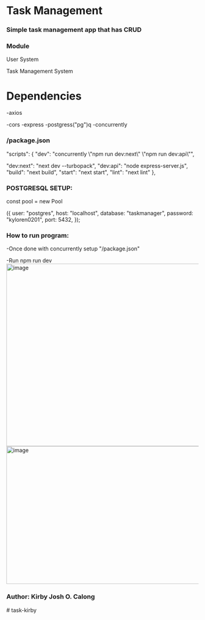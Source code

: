###

<h1>Task Management</h1>
<h3>Simple task management app that has CRUD</h3>

<h3>Module</h3>
<p>User System</p>

<p>Task Management System</p>
<h1 classname="font-bold text-red-500 flex flex-col">
Dependencies
</h1>
-axios

-cors
-express
-postgress("pg")q
-concurrently

<h3>
/package.json
</h3>
"scripts": {
"dev": "concurrently \"npm run dev:next\" \"npm run dev:api\"",

"dev:next": "next dev --turbopack",
"dev:api": "node express-server.js",
"build": "next build",
"start": "next start",
"lint": "next lint"
},

<h3 classname=" flex flex-col" >
POSTGRESQL SETUP:
</h3>
const pool = new Pool

({
user: "postgres",
host: "localhost",
database: "taskmanager",
password: "kyloren0201",
port: 5432,
});

<h3>How to run program:</h3>
-Once done with concurrently setup "/package.json"

-Run npm run dev
<img width="514" height="478" alt="image" src="https://github.com/user-attachments/assets/921da498-206e-43d7-83e6-bce861f51dc3" />
<img width="1452" height="361" alt="image" src="https://github.com/user-attachments/assets/b23b55f8-7d05-4c81-a216-31934c60c9a8" />


<h3>Author: Kirby Josh O. Calong</h3>
#   t a s k - k i r b y 
 
 
